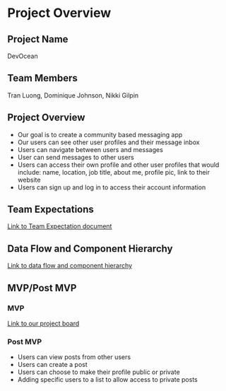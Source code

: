 # Project Overview

## Project Name
DevOcean

## Team Members
Tran Luong, Dominique Johnson, Nikki Gilpin


## Project Overview
* Our goal is to create a community based messaging app
* Our users can see other user profiles and their message inbox
* Users can navigate between users and messages
* User can send messages to other users
* Users can access their own profile and other user profiles that would include: name, location, job title, about me, profile pic, link to their website
* Users can sign up and log in to access their account information


## Team Expectations
[Link to Team Expectation document](https://docs.google.com/document/d/17OgGqFcVGbxuZLOy7l4K32xK0-ClkjMhVh8u3ow8tDE/edit?usp=sharing)


## Data Flow and Component Hierarchy
[Link to data flow and component hierarchy](https://whimsical.com/message-me-MmcpAUEQEnXenmZ6E3A9zs)


## MVP/Post MVP

### MVP
[Link to our project board](https://github.com/luongt13/message-me/projects/1?add_cards_query=is%3Aopen)

### Post MVP
* Users can view posts from other users
* Users can create a post 
* Users can choose to make their profile public or private
* Adding specific users to a list to allow access to private posts
